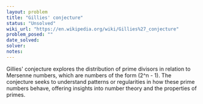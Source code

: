 ```yaml
---
layout: problem
title: "Gillies' conjecture"
status: "Unsolved"
wiki_url: "https://en.wikipedia.org/wiki/Gillies%27_conjecture"
problem_posed: ""
date_solved:
solver:
notes:
---
```

Gillies' conjecture explores the distribution of prime divisors in relation to Mersenne numbers, which are numbers of the form \(2^n - 1\). The conjecture seeks to understand patterns or regularities in how these prime numbers behave, offering insights into number theory and the properties of primes.